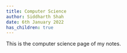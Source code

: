 ```yaml
---
title: Computer Science
author: Siddharth Shah
date: 6th January 2022
has_children: true
---
```


This is the computer science page of my notes.
